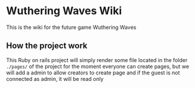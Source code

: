 # Wuthering Waves Wiki

This is the wiki for the future game Wuthering Waves

## How the project work

This Ruby on rails project will simply render some file located in the folder `./pages/` of the project
for the moment everyone can create pages, but we will add a admin to allow creators to create page and if the guest is not connected as admin, it will be read only

